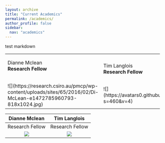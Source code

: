 ```yaml
---
layout: archive
title: "Current Academics"
permalink: /academics/
author_profile: false
sidebar:
  nav: "academics"
---
```


test markdown


<table style="width:100%">
  <tr>
    <td class="left"><p>Dianne Mclean<br>
    <strong>Research Fellow</strong></p><br>![](https://research.csiro.au/pmcp/wp-content/uploads/sites/65/2016/02/Di-McLean-e1472785960793-818x1024.jpg)</td>
    <td class="right"><p>Tim Langlois<br>
    <strong>Research Fellow</strong></p><br>![](https://avatars0.githubusercontent.com/u/14978794?s=460&v=4)</td>
  </tr>

</table>


| **Dianne Mclean**  | **Tim Langlois**   |
|:-------------:|:-------------:|
|Research Fellow |Research Fellow |
|![](https://i1.rgstatic.net/ii/profile.image/496775622557696-1495451946012_Q512/Dianne_Mclean.jpg)|![](https://avatars0.githubusercontent.com/u/14978794?s=460&v=4)|
